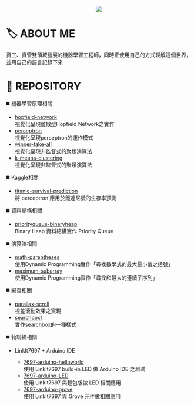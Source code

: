 <div align="center">
  <img src="https://user-images.githubusercontent.com/93152909/138789788-8597e61a-3b90-4762-8428-13c398355875.gif"/>
</div>

# :label: ABOUT ME

資工、資管雙領域發展的機器學習工程師，同時正使用自己的方式理解這個世界，並用自己的語言記錄下來

# :open_file_folder: REPOSITORY
:black_medium_square: 機器學習原理相關
* [hopfield-network](https://github.com/MU-PING/hopfield-network)  
  視覺化呈現離散型Hopfield Network之實作
* [perceptron](https://github.com/MU-PING/perceptron)  
  視覺化呈現perceptron的運作模式
* [winner-take-all](https://github.com/MU-PING/winner-take-all)  
  視覺化呈現非監督式的聚類演算法
* [k-means-clustering](https://github.com/MU-PING/k-means-clustering)  
  視覺化呈現非監督式的聚類演算法

:black_medium_square: Kaggle相關
* [titanic-survival-prediction](https://github.com/MU-PING/titanic-survival-prediction)  
  將 perceptron 應用於鐵達尼號的生存率預測

:black_medium_square: 資料結構相關
* [priorityqueue-binaryheap](https://github.com/MU-PING/priorityqueue-binaryheap)  
  Binary Heap 資料結構實作 Priority Queue

:black_medium_square: 演算法相關
* [math-parentheses](https://github.com/MU-PING/math-parentheses)  
  使用Dynamic Programming實作「尋找數學式的最大最小值之括號」
* [maximum-subarray](https://github.com/MU-PING/maximum-subarray)  
  使用Dynamic Programming實作「尋找和最大的連續子序列」
  
:black_medium_square: 網頁相關
* [parallax-scroll](https://github.com/MU-PING/parallax-scroll)  
  視差滾動效果之實現
* [searchbox1](https://github.com/MU-PING/searchbox1)  
  實作searchbox的一種樣式
  
:black_medium_square: 物聯網相關
* LinkIt7697 + Arduino IDE

  * [7697-arduino-helloworld](https://github.com/MU-PING/7697-arduino-helloworld)  
    使用 LinkIt7697 build-in LED 做 Arduino IDE 之測試
  * [7697-arduino-LED](https://github.com/MU-PING/7697-arduino-LED)  
    使用 LinkIt7697 與麵包版做 LED 相關應用
  * [7697-arduino-grove](https://github.com/MU-PING/7697-arduino-grove)  
    使用 LinkIt7697 與 Grove 元件做相關應用
